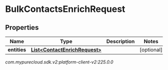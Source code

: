 # BulkContactsEnrichRequest


## Properties

| Name | Type | Description | Notes |
| ------------ | ------------- | ------------- | ------------- |
| **entities** | [**List&lt;ContactEnrichRequest&gt;**](ContactEnrichRequest) |  |  [optional] |




_com.mypurecloud.sdk.v2:platform-client-v2:225.0.0_
